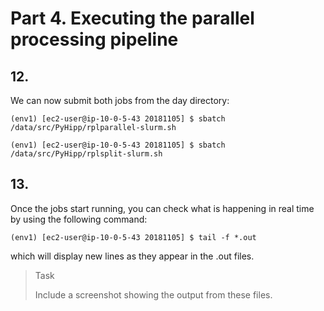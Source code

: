 # Part 4. Executing the parallel processing pipeline

## 12.
We can now submit both jobs from the day directory:

```shell
(env1) [ec2-user@ip-10-0-5-43 20181105] $ sbatch /data/src/PyHipp/rplparallel-slurm.sh

(env1) [ec2-user@ip-10-0-5-43 20181105] $ sbatch /data/src/PyHipp/rplsplit-slurm.sh
```

## 13.
Once the jobs start running, you can check what is happening in real time by using the following command:

```shell
(env1) [ec2-user@ip-10-0-5-43 20181105] $ tail -f *.out
```
which will display new lines as they appear in the .out files. 

> <p class="task"> Task
>
> Include a screenshot showing the output from these files.

